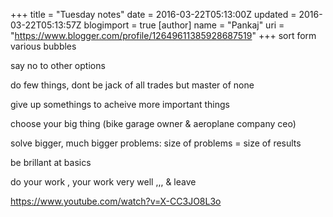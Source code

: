+++
title = "Tuesday notes"
date = 2016-03-22T05:13:00Z
updated = 2016-03-22T05:13:57Z
blogimport = true 
[author]
	name = "Pankaj"
	uri = "https://www.blogger.com/profile/12649611385928687519"
+++
 sort form various bubbles  
  
say no to other options  
  
do few things, dont be jack of all trades but master of none  
  
give up somethings to acheive more important things  
  
choose your big thing (bike garage owner & aeroplane company ceo)  
  
solve bigger, much bigger problems: size of problems = size of results  
  
be brillant at basics  
  
do your work , your work very well ,,, & leave  
  
<https://www.youtube.com/watch?v=X-CC3JO8L3o>  
  
  
 